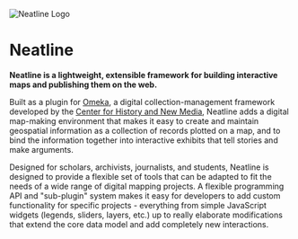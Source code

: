 
![Neatline Logo](http://neatline.org/wp-content/themes/neatline-wp-theme/images/neatline-logo-rgb.png)

# Neatline

**Neatline is a lightweight, extensible framework for building interactive maps and publishing them on the web.**

Built as a plugin for [Omeka](http://omeka.org/), a digital collection-management framework developed by the [Center for History and New Media](http://chnm.gmu.edu/), Neatline adds a digital map-making environment that makes it easy to create and maintain geospatial information as a collection of records plotted on a map, and to bind the information together into interactive exhibits that tell stories and make arguments.

Designed for scholars, archivists, journalists, and students, Neatline is designed to provide a flexible set of tools that can be adapted to fit the needs of a wide range of digital mapping projects. A flexible programming API and "sub-plugin" system makes it easy for developers to add custom functionality for specific projects - everything from simple JavaScript widgets (legends, sliders, layers, etc.) up to really elaborate modifications that extend the core data model and add completely new interactions.

